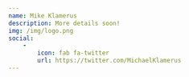 ```yaml
---
name: Mike Klamerus
description: More details soon! 
img: /img/logo.png
social: 
    -
        icon: fab fa-twitter
        url: https://twitter.com/MichaelKlamerus
---
```

